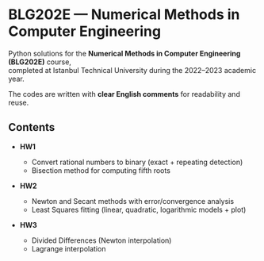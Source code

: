 # BLG202E — Numerical Methods in Computer Engineering

Python solutions for the **Numerical Methods in Computer Engineering (BLG202E)** course,  
completed at Istanbul Technical University during the 2022–2023 academic year.

The codes are written with **clear English comments** for readability and reuse.

## Contents
- **HW1**  
  - Convert rational numbers to binary (exact + repeating detection)  
  - Bisection method for computing fifth roots  

- **HW2**  
  - Newton and Secant methods with error/convergence analysis  
  - Least Squares fitting (linear, quadratic, logarithmic models + plot)  

- **HW3**  
  - Divided Differences (Newton interpolation)  
  - Lagrange interpolation  
